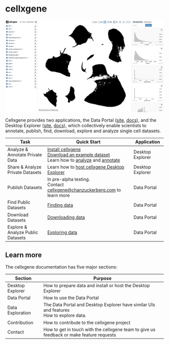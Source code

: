 # cellxgene

![](.gitbook/assets/image%20%281%29.png)

Cellxgene provides two applications, the Data Portal ([site](https://cellxgene.cziscience.com/), [docs](portal/hosted-intro.md)), and the Desktop Explorer ([site](https://github.com/chanzuckerberg/cellxgene), [docs](explorer/explorer-intro.md)), which collectively enable scientists to annotate, publish, find, download, explore and analyze single cell datasets.

| Task                              | Quick Start | Application |
|-----------------------------------|-------------|-------------|
| Analyze & Annotate Private Data   | [Install cellxgene](desktop/install.md)<br />[Download an example dataset](portal/data-portal.md#download)<br />Learn how to [analyze](explorer/features/universal-features.md) and [annotate](explorer/features/desktop-features/annotations.md) | Desktop Explorer |
| Share & Analyze Private Datasets  | Learn how to [host cellxgene Desktop Explorer](desktop/self-hosting)| Desktop Explorer |
| Publish Datasets                  | In pre-alpha testing.<br />Contact [cellxgene@chanzuckerberg.com](mailto:cellxgene@chanzuckerberg.com) to learn more | Data Portal |
| Find Public Datasets              | [Finding data](portal/data-portal.md) | Data Portal |
| Download Datasets                 | [Downloading data](portal/data-portal.md#download) | Data Portal |
| Explore & Analyze Public Datasets | [Exploring data](explorer/features) | Data Portal |

## Learn more

The cellxgene documentation has five major sections:

| Section          | Purpose |
|------------------|---------|
| Desktop Explorer | How to prepare data and install or host the Desktop Explorer |
| Data Portal      | How to use the Data Portal |
| Data Exploration | The Data Portal and Desktop Explorer have similar UIs and features<br />How to explore data. |
| Contribution     | How to contribute to the cellxgene project |
| Contact          | How to get in touch with the cellxgene team to give us feedback or make feature requests |
